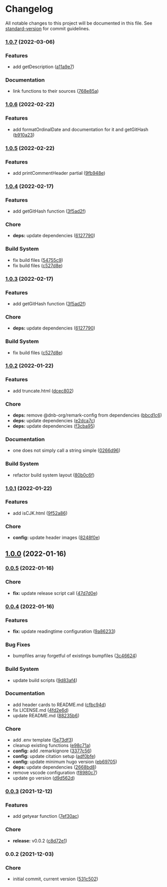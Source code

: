 # Changelog

All notable changes to this project will be documented in this file. See [standard-version](https://github.com/conventional-changelog/standard-version) for commit guidelines.

### [1.0.7](https://github.com/dnb-org/dnb-hugo-functions/compare/v1.0.6...v1.0.7) (2022-03-06)


### Features

* add getDescription ([a11a9e7](https://github.com/dnb-org/dnb-hugo-functions/commit/a11a9e7797f6a5418d67d05aed2b45fb565f0072))


### Documentation

* link functions to their sources ([768e85a](https://github.com/dnb-org/dnb-hugo-functions/commit/768e85a7754717fbdd6b29e3aff6be8cecfb0589))

### [1.0.6](https://github.com/dnb-org/dnb-hugo-functions/compare/v1.0.5...v1.0.6) (2022-02-22)


### Features

* add formatOrdinalDate and documentation for it and getGitHash ([b910a23](https://github.com/dnb-org/dnb-hugo-functions/commit/b910a23293e7310330b12ff40c0139e9ab8db8f8))

### [1.0.5](https://github.com/dnb-org/dnb-hugo-functions/compare/v1.0.4...v1.0.5) (2022-02-22)


### Features

* add printCommentHeader partial ([9fb948e](https://github.com/dnb-org/dnb-hugo-functions/commit/9fb948ea30ecfdce9ff4ead987568baf8db22eea))

### [1.0.4](https://github.com/dnb-org/dnb-hugo-functions/compare/v1.0.2...v1.0.4) (2022-02-17)


### Features

* add getGitHash function ([3f5ad2f](https://github.com/dnb-org/dnb-hugo-functions/commit/3f5ad2f32687a97312b016e85bd1eee0917ed196))


### Chore

* **deps:** update dependencies ([6127790](https://github.com/dnb-org/dnb-hugo-functions/commit/61277902d4c7895b250526ed979f4f1f213dc014))


### Build System

* fix build files ([54755c9](https://github.com/dnb-org/dnb-hugo-functions/commit/54755c971a1e936862757e6c9a0554ae805e5a4a))
* fix build files ([c527d8e](https://github.com/dnb-org/dnb-hugo-functions/commit/c527d8e953fdb9b7f79095b545029b363ac64bfa))

### [1.0.3](https://github.com/dnb-org/dnb-hugo-functions/compare/v1.0.2...v1.0.3) (2022-02-17)


### Features

* add getGitHash function ([3f5ad2f](https://github.com/dnb-org/dnb-hugo-functions/commit/3f5ad2f32687a97312b016e85bd1eee0917ed196))


### Chore

* **deps:** update dependencies ([6127790](https://github.com/dnb-org/dnb-hugo-functions/commit/61277902d4c7895b250526ed979f4f1f213dc014))


### Build System

* fix build files ([c527d8e](https://github.com/dnb-org/dnb-hugo-functions/commit/c527d8e953fdb9b7f79095b545029b363ac64bfa))

### [1.0.2](https://github.com/dnb-org/dnb-hugo-functions/compare/v1.0.1...v1.0.2) (2022-01-22)


### Features

* add truncate.html ([dcec802](https://github.com/dnb-org/dnb-hugo-functions/commit/dcec8026aa9335c0ca53962091ca9191af3b6632))


### Chore

* **deps:** remove @dnb-org/remark-config from dependencies ([bbcd1c6](https://github.com/dnb-org/dnb-hugo-functions/commit/bbcd1c6b53dd66ef7326450e543ee3db3c0d3926))
* **deps:** update dependencies ([e2dca7c](https://github.com/dnb-org/dnb-hugo-functions/commit/e2dca7c80d0dcfb80c1c99dd9be54ef0974ed57f))
* **deps:** update dependencies ([f3cba95](https://github.com/dnb-org/dnb-hugo-functions/commit/f3cba954b6c8cd39762d4345ee030208345a5ee5))


### Documentation

* one does not simply call a string simple ([0266d96](https://github.com/dnb-org/dnb-hugo-functions/commit/0266d968b6e14561dbd4a1223ef7876eea0f383b))


### Build System

* refactor build system layout ([80b0c6f](https://github.com/dnb-org/dnb-hugo-functions/commit/80b0c6fd67ad41dbb9c5126e370e9a0120d7a666))

### [1.0.1](https://github.com/dnb-org/dnb-hugo-functions/compare/v1.0.0...v1.0.1) (2022-01-22)


### Features

* add isCJK.html ([9f52a86](https://github.com/dnb-org/dnb-hugo-functions/commit/9f52a865b81d6a220a703104528d035ac7f9ea6e))


### Chore

* **config:** update header images ([8248f0e](https://github.com/dnb-org/dnb-hugo-functions/commit/8248f0e66470ec4cbf9ea4580a833b0e8fba0d0f))

## [1.0.0](https://github.com/dnb-org/dnb-hugo-functions/compare/v0.0.5...v1.0.0) (2022-01-16)

### [0.0.5](https://github.com/dnb-org/dnb-hugo-functions/compare/v0.0.4...v0.0.5) (2022-01-16)


### Chore

* **fix:** update release script call ([47d7d0e](https://github.com/dnb-org/dnb-hugo-functions/commit/47d7d0e524531b0fda3c2335bbd658be70bb679f))

### [0.0.4](https://github.com/dnb-org/dnb-hugo-functions/compare/v0.0.3...v0.0.4) (2022-01-16)


### Features

* **fix:** update readingtime configuration ([9a86233](https://github.com/dnb-org/dnb-hugo-functions/commit/9a86233f1c1575fd14ba49d606118d730ab9afa9))


### Bug Fixes

* bumpfiles array forgetful of existings bumpfiles ([3c46624](https://github.com/dnb-org/dnb-hugo-functions/commit/3c46624787534da0d10306e22dfef0a7331e919d))


### Build System

* update build scripts ([9d83af4](https://github.com/dnb-org/dnb-hugo-functions/commit/9d83af49a606c9149b33bcb14d8dfdfc31ccc574))


### Documentation

* add header cards to README.md ([cfbc94d](https://github.com/dnb-org/dnb-hugo-functions/commit/cfbc94d0db648754444d46c321b97bbf407cf145))
* fix LICENSE.md ([4fd2e6d](https://github.com/dnb-org/dnb-hugo-functions/commit/4fd2e6db081210497d877ca8453ec6ecdc7e7e02))
* update README.md ([88235b6](https://github.com/dnb-org/dnb-hugo-functions/commit/88235b60e986ea69269a4fef81cd83c81e622756))


### Chore

* add .env template ([5e73df3](https://github.com/dnb-org/dnb-hugo-functions/commit/5e73df3debcc315728eb3e7253335966e2e3467b))
* cleanup existing functions ([e98c71a](https://github.com/dnb-org/dnb-hugo-functions/commit/e98c71a277aae5c767a23b16aa02fea919e72c0b))
* **config:** add .remarkignore ([3377c56](https://github.com/dnb-org/dnb-hugo-functions/commit/3377c56c35cf9f763b696dd09284785f6f00fb66))
* **config:** update citation setup ([adf0bfe](https://github.com/dnb-org/dnb-hugo-functions/commit/adf0bfec1278a5f7468382a715816a67a3695d6c))
* **config:** update minimum hugo version ([eb69705](https://github.com/dnb-org/dnb-hugo-functions/commit/eb6970500ae8ba2e9ca66245e8f04394f959e394))
* **deps:** update dependencies ([2668bd8](https://github.com/dnb-org/dnb-hugo-functions/commit/2668bd83b1f42bd203e0f417113d6daa7fb62db9))
* remove vscode configuration ([f8980c7](https://github.com/dnb-org/dnb-hugo-functions/commit/f8980c734dbcca00ef58ea7e7faf71933794950d))
* update go version ([d9d562d](https://github.com/dnb-org/dnb-hugo-functions/commit/d9d562d68591004d7be48129052dc9d82c3535f8))

### [0.0.3](https://github.com/dnb-org/dnb-hugo-functions/compare/v0.0.2...v0.0.3) (2021-12-12)


### Features

* add getyear function ([7ef30ac](https://github.com/dnb-org/dnb-hugo-functions/commit/7ef30aced72ff3449d9e8a3a6f231b23543ae0b2))


### Chore

* **release:** v0.0.2 ([c8d72e1](https://github.com/dnb-org/dnb-hugo-functions/commit/c8d72e14a9dc0589c5c28fe05263f35da9bc9af0))

### 0.0.2 (2021-12-03)


### Chore

* initial commit, current version ([531c502](https://github.com/dnb-org/dnb-hugo-functions/commit/531c502742c71fa99c68a0e318450816ac095d3a))
